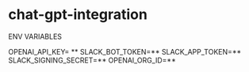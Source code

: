 # chat-gpt-integration
ENV VARIABLES

OPENAI_API_KEY= **
SLACK_BOT_TOKEN=**
SLACK_APP_TOKEN=**
SLACK_SIGNING_SECRET=**
OPENAI_ORG_ID=**
